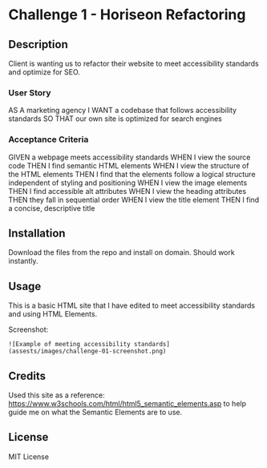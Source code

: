 # Challenge 1 - Horiseon Refactoring

## Description

Client is wanting us to refactor their website to meet accessibility standards and optimize for SEO.

### User Story

AS A marketing agency
I WANT a codebase that follows accessibility standards
SO THAT our own site is optimized for search engines

### Acceptance Criteria

GIVEN a webpage meets accessibility standards
WHEN I view the source code
THEN I find semantic HTML elements
WHEN I view the structure of the HTML elements
THEN I find that the elements follow a logical structure independent of styling and positioning
WHEN I view the image elements
THEN I find accessible alt attributes
WHEN I view the heading attributes
THEN they fall in sequential order
WHEN I view the title element
THEN I find a concise, descriptive title

## Installation

Download the files from the repo and install on domain. Should work instantly.

## Usage

This is a basic HTML site that I have edited to meet accessibility standards and using HTML Elements.

Screenshot: 

    ![Example of meeting accessibility standards](assests/images/challenge-01-screenshot.png)

## Credits

Used this site as a reference: https://www.w3schools.com/html/html5_semantic_elements.asp to help guide me on what the Semantic Elements are to use.

## License

MIT License
